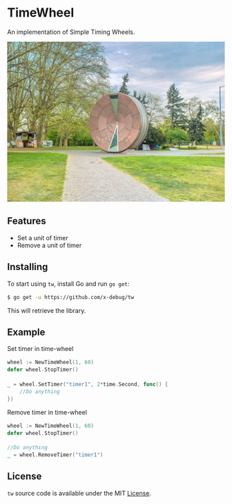 # TimeWheel

An implementation of Simple Timing Wheels.

![TimeWheel](./timewheel.jpeg)

## Features

- Set a unit of timer
- Remove a unit of timer

## Installing

To start using `tw`, install Go and run `go get`:

```sh
$ go get -u https://github.com/x-debug/tw
```

This will retrieve the library.

## Example
Set timer in time-wheel
```go
wheel := NewTimeWheel(1, 60)
defer wheel.StopTimer()

_ = wheel.SetTimer("timer1", 2*time.Second, func() {
    //Do anything
})
```

Remove timer in time-wheel
```go
wheel := NewTimeWheel(1, 60)
defer wheel.StopTimer()

//Do anything
_ = wheel.RemoveTimer("timer1")
```
## License

`tw` source code is available under the MIT [License](/LICENSE).